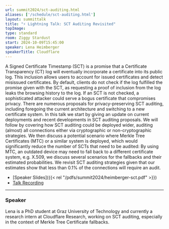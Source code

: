 ```yaml
---
url: summit2024/sct-auditing.html
aliases: ['/schedule/sct-auditing.html']
layout: summittalk
title: "⚡ Lightning Talk: SCT Auditing Revisited"
topImage:
type: standard
room: Ziggy Stardust
start: 2024-10-09T15:45:00
speaker: Lena Heimberger
speakerTitle: Cloudflare
---
```


<div class="font-google font-medium">

A Signed Certificate Timestamp (SCT) is a promise that a Certificate Transparency (CT) log will eventually incorporate a certificate into its public log. This inclusion allows users to account for issued certificates and detect misissued certificates. By default, clients do not check if the log fulfilled the promise given with the SCT, as requesting a proof of inclusion from the log leaks the browsing history to the log. If an SCT is not checked, a sophisticated attacker could serve a bogus certificate that compromises privacy. There are numerous proposals for privacy-preserving SCT auditing, including foregoing the current architecture and switching to a new certificate system. 
In this talk we start by giving an update on current deployments and recent developments in SCT auditing proposals. We will follow by covering how SCT auditing could be deployed wider, auditing (almost) all connections either via cryptographic or non-cryptographic strategies. We then discuss a potential scenario where Merkle Tree Certificates (MTC) or a similar system is deployed, which would significantly reduce the number of SCTs that need to be audited: By using MTC, an outdated device may need to fall back to a different certificate system, e.g. X.509, we discuss several scenarios for the fallbacks and their estimated probabilities. We revisit SCT auditing strategies given that our estimates show that less than 0.1% of the connections will require an audit. 

* [Speaker Slides]({{< rel "/pdfs/summit2024/heimberger-sct.pdf" >}})
* [Talk Recording](https://youtu.be/f8unMB2Qjho?si=72ClhykaYDHf0sND)

---

### Speaker

Lena is a PhD student at Graz University of Technology and currently a research intern at Cloudflare Research, working on SCT auditing, especially in the context of Merkle Tree Certificate fallbacks. 

</div>
